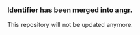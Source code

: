 ### Identifier has been merged into [angr](https://www.github.com/angr/angr).

This repository will not be updated anymore.
